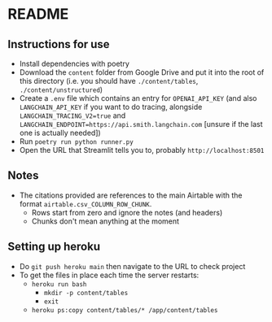 # README
## Instructions for use
- Install dependencies with poetry
- Download the `content` folder from Google Drive and put it into the root of this directory (i.e. you should have `./content/tables`, `./content/unstructured`)
- Create a `.env` file which contains an entry for `OPENAI_API_KEY` (and also `LANGCHAIN_API_KEY` if you want to do tracing, alongside `LANGCHAIN_TRACING_V2=true` and `LANGCHAIN_ENDPOINT=https://api.smith.langchain.com` \[unsure if the last one is actually needed])
- Run `poetry run python runner.py`
- Open the URL that Streamlit tells you to, probably `http://localhost:8501`

## Notes
- The citations provided are references to the main Airtable with the format `airtable.csv_COLUMN_ROW_CHUNK`.
  - Rows start from zero and ignore the notes (and headers)
  - Chunks don't mean anything at the moment

## Setting up heroku
- Do `git push heroku main` then navigate to the URL to check project
- To get the files in place each time the server restarts:
  - `heroku run bash`
    - `mkdir -p content/tables`
    - `exit`
  - `heroku ps:copy content/tables/* /app/content/tables`
